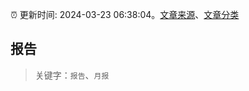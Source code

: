 :alarm_clock: 更新时间: 2024-03-23 06:38:04。[文章来源](/README.md)、[文章分类](/TAGS.md)

## 报告


> 关键字：`报告`、`月报`



